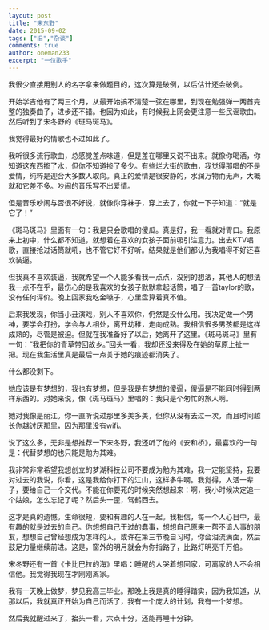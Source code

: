 ```yaml
---
layout: post
title: "宋东野"
date: 2015-09-02
tags: ["旧","杂谈"]
comments: true
author: oneman233
excerpt: "一位歌手"
---
```


我很少直接用别人的名字拿来做题目的，这次算是破例，以后估计还会破例。

开始学吉他有了两三个月，从最开始搞不清楚一弦在哪里，到现在勉强弹一两首完整的独奏曲子，进步还不错。也因为如此，有时候我上网会更注意一些民谣歌曲。然后听到了宋冬野的《斑马斑马》。

我觉得最好的情歌也不过如此了。

我听很多流行歌曲，总感觉差点味道，但是差在哪里又说不出来。就像你喝酒，你知道这东西掺了水，但你不知道掺了多少。有些烂大街的歌曲，我觉得那唱的不是爱情，纯粹是迎合大多数人取向。真正的爱情是很安静的，水润万物而无声，大概就和它差不多。吵闹的音乐写不出爱情。

但是音乐吵闹与否很不好说，就像你穿袜子，穿上去了，你就一下子知道：“就是它了！”

《斑马斑马》里面有一句：我是只会歌唱的傻瓜。真是好，我一看就对胃口。我原来上初中，什么都不知道，就想着在喜欢的女孩子面前吸引注意力。出去KTV唱歌，直接抢过话筒就吼，也不管它好不好听。结果就是他们都认为我唱得不好还喜欢装逼。

但我真不喜欢装逼，我就希望一个人能多看我一点点，没别的想法，其他人的想法我一点不在乎，最伤心的是我喜欢的女孩子默默拿起话筒，唱了一首taylor的歌，没有任何评价。晚上回家我吃金嗓子，心里盘算着真不值。

后来我发现，你当小丑演戏，别人不喜欢你，仍然是没什么用。我决定做一个男神，要学会打扮，学会与人相处，离开幼稚，走向成熟。我相信很多男孩都是这样成熟的，尽管是被迫。但就在我准备好了以后，她离开了这里。《斑马斑马》里有一句：“我把你的青草带回故乡。”回头一看，我却还没来得及在她的草原上扯一把。现在我生活里真是最后一点关于她的痕迹都消失了。

什么都没剩下。

她应该是有梦想的，我也有梦想，但是我是有梦想的傻逼，傻逼是不能同时得到两样东西的。对她来说，像《斑马斑马》里唱的：我只是个匆忙的旅人啊。

她对我像是丽江。你一直听说过那里多美多美，但你从没有去过一次，而且时间越长你越讨厌那里，因为那里没有wifi。

说了这么多，无非是想推荐一下宋冬野，我还听了他的《安和桥》，最喜欢的一句是：代替梦想的也只能是勉为其难。

我非常非常希望我想创立的梦湖科技公司不要成为勉为其难，我一定能坚持，我要对过去的我说，你看，这是我给你打下的江山，这样多牛啊。我觉得，人活一辈子，要给自己一个交代。不能在你要死的时候突然想起来：啊，我小时候决定追一个姑娘，怎么忘记了呢？然后头一歪，驾鹤西去。

这才是真的遗憾。生命很短，要和有趣的人在一起。我相信，每一个人心目中，最有趣的就是过去的自己。你想想自己干过的蠢事，想想自己原来一帮不谙人事的朋友，想想自己曾经想成为怎样的人，或许在第三节晚自习时，你会泪流满面，然后鼓足力量继续前进。这是，窗外的明月就会为你指路了，比路灯明亮千万倍。

宋冬野还有一首《卡比巴拉的海》里唱：睡醒的人哭着想回家，可离家的人不会相信他。我觉得我现在才刚刚离家。

我有一天晚上做梦，梦见我高三毕业。那晚上我是真的睡得踏实，因为我知道，从那以后，我就真正开始为自己而活了，我有一个庞大的计划，我有一个梦想。

然后我就醒过来了，抬头一看，六点十分，还能再睡十分钟。